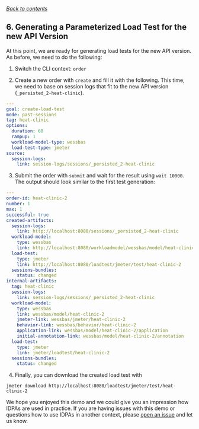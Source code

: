 *[Back to contents](../README.md)*

## 6. Generating a Parameterized Load Test for the new API Version

At this point, we are ready for generating load tests for the new API version. As before, we need to do the following:

1. Switch the CLI context: ```order```

2. Create a new order with ```create``` and fill it with the following. This time, we need to base on session logs that fit to the new API version (```_persisted_2-heat-clinic```).

```yaml
---
goal: create-load-test
mode: past-sessions
tag: heat-clinic
options:
  duration: 60
  rampup: 1
  workload-model-type: wessbas
  load-test-type: jmeter
source:
  session-logs:
    link: session-logs/sessions/_persisted_2-heat-clinic
```

3. Submit the order with ```submit``` and wait for the result using ```wait 10000```. The output should look similar to the first test generation:

```yaml
---
order-id: heat-clinic-2
number: 1
max: 1
successful: true
created-artifacts:
  session-logs:
    link: http://localhost:8080/sessions/_persisted_2-heat-clinic
  workload-model:
    type: wessbas
    link: http://localhost:8080/workloadmodel/wessbas/model/heat-clinic-2
  load-test:
    type: jmeter
    link: http://localhost:8080/loadtest/jmeter/test/heat-clinic-2
  sessions-bundles:
    status: changed
internal-artifacts:
  tag: heat-clinic
  session-logs:
    link: session-logs/sessions/_persisted_2-heat-clinic
  workload-model:
    type: wessbas
    link: wessbas/model/heat-clinic-2
    jmeter-link: wessbas/jmeter/heat-clinic-2
    behavior-link: wessbas/behavior/heat-clinic-2
    application-link: wessbas/model/heat-clinic-2/application
    initial-annotation-link: wessbas/model/heat-clinic-2/annotation
  load-test:
    type: jmeter
    link: jmeter/loadtest/heat-clinic-2
  sessions-bundles:
    status: changed
```

4. Finally, you can download the created load test with
```
jmeter download http://localhost:8080/loadtest/jmeter/test/heat-clinic-2
```

We hope you enjoyed this demo and we could give you an impression how IDPAs are used in practice. If you are having issues with this demo or questions how to use IDPAs in another context, please [open an issue](https://github.com/ContinuITy-Project/idpa-demo/issues) and let us know.